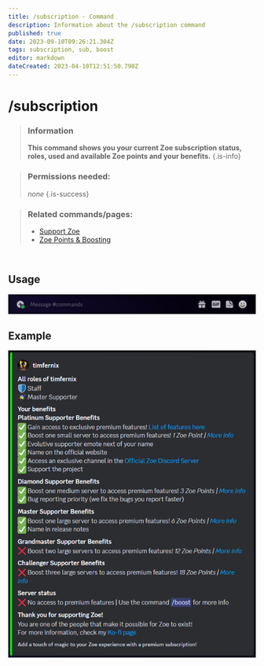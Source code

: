 ```yaml
---
title: /subscription - Command
description: Information about the /subscription command
published: true
date: 2023-09-10T09:26:21.304Z
tags: subscription, sub, boost
editor: markdown
dateCreated: 2023-04-10T12:51:50.798Z
---
```


# /subscription

>### Information
>**This command shows you your current Zoe subscription status, roles, used and available Zoe points and your benefits.**
>{.is-info}

>### Permissions needed:
>*none*
>{.is-success}

>### Related commands/pages:
>-   [Support Zoe](https://wiki.zoe-discord-bot.ch/en/support)
>-   [Zoe Points & Boosting](https://wiki.zoe-discord-bot.ch/en/Zoe-Points-And-Boosting)

<br>

## Usage

![](/en_/en_subscription_command.gif)

## Example

![](/en_/en_subscription.png)